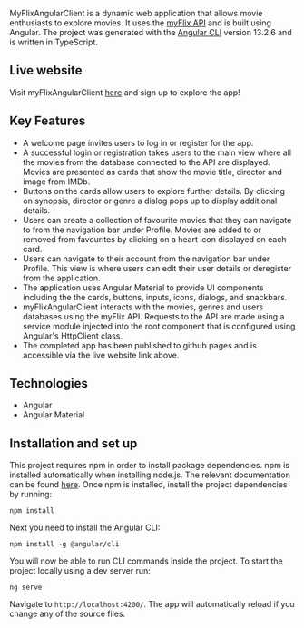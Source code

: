 MyFlixAngularClient is a dynamic web application that allows movie enthusiasts to explore movies. It uses the [myFlix API](https://github.com/ancapuscasu/myFlix) and is built using Angular. The project was generated with the [Angular CLI](https://github.com/angular/angular-cli) version 13.2.6 and is written in TypeScript.

## Live website

Visit myFlixAngularClient [here](https://ancapuscasu.github.io/myFlix-Angular-client/welcome) and sign up to explore the app!

## Key Features

- A welcome page invites users to log in or register for the app. 
- A successful login or registration takes users to the main view where all the movies from the database connected to the API are displayed. Movies are presented as cards that show the movie title, director and image from IMDb.
- Buttons on the cards allow users to explore further details. By clicking on synopsis, director or genre a dialog pops up to display additional details. 
- Users can create a collection of favourite movies that they can navigate to from the navigation bar under Profile. Movies are added to or removed from favourites by clicking on a heart icon displayed on each card. 
- Users can navigate to their account from the navigation bar under Profile. This view is where users can edit their user details or deregister from the application.
- The application uses Angular Material to provide UI components including the the cards, buttons, inputs, icons, dialogs, and snackbars.
- myFlixAngularClient interacts with the movies, genres and users databases using the myFlix API. Requests to the API are made using a service module injected into the root component that is configured using Angular's HttpClient class.
- The completed app has been published to github pages and is accessible via the live website link above.

## Technologies
- Angular
- Angular Material

## Installation and set up
This project requires npm in order to install package dependencies. npm is installed automatically when installing node.js. The relevant documentation can be found [here](https://nodejs.org/en/).
Once npm is installed, install the project dependencies by running: 
```
npm install
```
Next you need to install the Angular CLI:
```
npm install -g @angular/cli
```
You will now be able to run CLI commands inside the project. To start the project locally using a dev server run:
```
ng serve 
```
Navigate to `http://localhost:4200/`. The app will automatically reload if you change any of the source files.